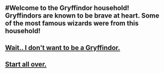 #Welcome to the Gryffindor household! Gryffindors are known to be brave at heart. Some of the most famous wizards were from this household!
---
## [Wait.. I don't want to be a Gryffindor.](house.md)
## [Start all over.](README.md)